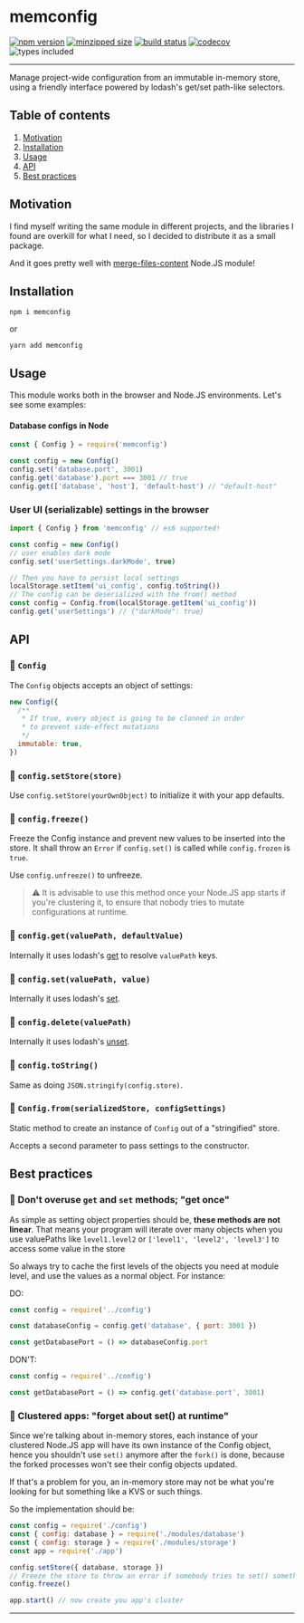 # memconfig

[![npm version](https://badgen.net/npm/v/memconfig)](https://www.npmjs.com/package/memconfig)
[![minzipped size](https://badgen.net/bundlephobia/minzip/memconfig)](https://bundlephobia.com/result?p=memconfig)
[![build status](https://travis-ci.com/Frondor/memconfig.svg?branch=master)](https://travis-ci.com/Frondor/memconfig)
[![codecov](https://codecov.io/gh/Frondor/memconfig/branch/master/graph/badge.svg)](https://codecov.io/gh/Frondor/memconfig)
![types included](https://badgen.net/npm/types/memconfig)

<hr>

Manage project-wide configuration from an immutable in-memory store, using a friendly interface powered by lodash's get/set path-like selectors.

## Table of contents

1. [Motivation](#motivation)
2. [Installation](#installation)
3. [Usage](#usage)
4. [API](#api)
5. [Best practices](#best-practices)

## Motivation

I find myself writing the same module in different projects, and the libraries I found are overkill for what I need, so I decided to distribute it as a small package.

And it goes pretty well with [merge-files-content](https://www.npmjs.com/package/merge-files-content) Node.JS module!

## Installation

```
npm i memconfig
```

or

```
yarn add memconfig
```

## Usage

This module works both in the browser and Node.JS environments. Let's see some examples:

#### Database configs in Node

```js
const { Config } = require('memconfig')

const config = new Config()
config.set('database.port', 3001)
config.get('database').port === 3001 // true
config.get(['database', 'host'], 'default-host') // "default-host"
```

### User UI (serializable) settings in the browser

```js
import { Config } from 'memconfig' // es6 supported!

const config = new Config()
// user enables dark mode
config.set('userSettings.darkMode', true)

// Then you have to persist local settings
localStorage.setItem('ui_config', config.toString())
// The config can be deserialized with the from() method
const config = Config.from(localStorage.getItem('ui_config'))
config.get('userSettings') // {"darkMode": true}
```

## API

### 🔧 `Config`

The `Config` objects accepts an object of settings:

```js
new Config({
  /**
   * If true, every object is going to be clonned in order
   * to prevent side-effect mutations
   */
  immutable: true,
})
```

### 🔧 `config.setStore(store)`

Use `config.setStore(yourOwnObject)` to initialize it with your app defaults.

### 🔧 `config.freeze()`

Freeze the Config instance and prevent new values to be inserted into the store. It shall throw an `Error` if `config.set()` is called while `config.frozen` is `true`.

Use `config.unfreeze()` to unfreeze.

> ⚠️ It is advisable to use this method once your Node.JS app starts if you're clustering it, to ensure that nobody tries to mutate configurations at runtime.

### 🔧 `config.get(valuePath, defaultValue)`

Internally it uses lodash's [get](https://lodash.com/docs/#get) to resolve `valuePath` keys.

### 🔧 `config.set(valuePath, value)`

Internally it uses lodash's [set](https://lodash.com/docs/#set).

### 🔧 `config.delete(valuePath)`

Internally it uses lodash's [unset](https://lodash.com/docs/#set).

### 🔧 `config.toString()`

Same as doing `JSON.stringify(config.store)`.

### 🔧 `Config.from(serializedStore, configSettings)`

Static method to create an instance of `Config` out of a "stringified" store.

Accepts a second parameter to pass settings to the constructor.

## Best practices

### 💎 Don't overuse `get` and `set` methods; "get once"

As simple as setting object properties should be, **these methods are not linear**. That means your program will iterate over many objects when you use valuePaths like `level1.level2` or `['level1', 'level2', 'level3']` to access some value in the store

So always try to cache the first levels of the objects you need at module level, and use the values as a normal object. For instance:

DO:

```js
const config = require('../config')

const databaseConfig = config.get('database', { port: 3001 })

const getDatabasePort = () => databaseConfig.port
```

DON'T:

```js
const config = require('../config')

const getDatabasePort = () => config.get('database.port', 3001)
```

### 💎 Clustered apps: "forget about set() at runtime"

Since we're talking about in-memory stores, each instance of your clustered Node.JS app will have its own instance of the Config object, hence you shouldn't use `set()` anymore after the `fork()` is done, because the forked processes won't see their config objects updated.

If that's a problem for you, an in-memory store may not be what you're looking for but something like a KVS or such things.

So the implementation should be:

```js
const config = require('./config')
const { config: database } = require('./modules/database')
const { config: storage } = require('./modules/storage')
const app = require('./app')

config.setStore({ database, storage })
// Freeze the store to throw an error if somebody tries to set() something at runtime
config.freeze()

app.start() // now create you app's cluster
```

<hr>
